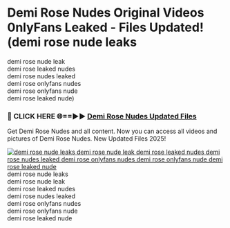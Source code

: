 # Demi Rose Nudes Original Videos 0nlyFans Leaked - Files Updated! (demi rose nude leaks<br>
demi rose nude leak<br>
demi rose leaked nudes<br>
demi rose nudes leaked<br>
demi rose onlyfans nudes<br>
demi rose onlyfans nude<br>
demi rose leaked nude)

<h3>🔴 CLICK HERE 🌐==►► <a href="https://tinyurl.com/2p9ay9w9" rel="nofollow">Demi Rose Nudes Updated Files</a></h3>

Get Demi Rose Nudes and all content. Now you can access all videos and pictures of Demi Rose Nudes. New Updated Files 2025!

[![demi rose nude leaks<br>
demi rose nude leak<br>
demi rose leaked nudes<br>
demi rose nudes leaked<br>
demi rose onlyfans nudes<br>
demi rose onlyfans nude<br>
demi rose leaked nude](https://i.imgur.com/KQgVmj3.gif)](https://tinyurl.com/2p9ay9w9)
demi rose nude leaks<br>
demi rose nude leak<br>
demi rose leaked nudes<br>
demi rose nudes leaked<br>
demi rose onlyfans nudes<br>
demi rose onlyfans nude<br>
demi rose leaked nude
